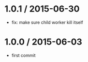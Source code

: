 
1.0.1 / 2015-06-30
==================

 * fix: make sure child worker kill itself

1.0.0 / 2015-06-03
==================

 * first commit
